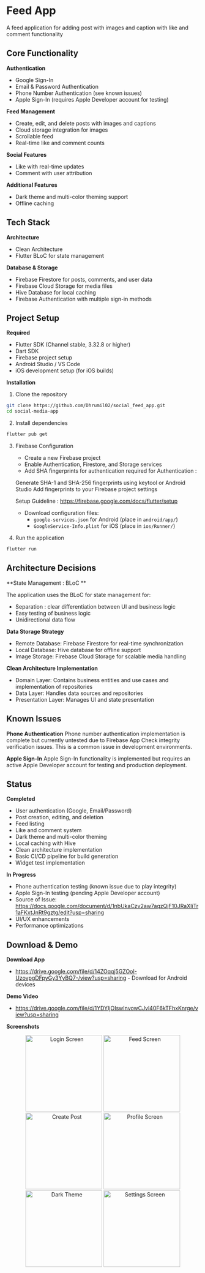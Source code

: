 # Feed App

A feed application for adding post with images and caption with like and comment functionality

## Core Functionality

**Authentication**
- Google Sign-In
- Email & Password Authentication
- Phone Number Authentication (see known issues)
- Apple Sign-In (requires Apple Developer account for testing)

**Feed Management**
- Create, edit, and delete posts with images and captions
- Cloud storage integration for images
- Scrollable feed
- Real-time like and comment counts

**Social Features**
- Like with real-time updates
- Comment with user attribution

**Additional Features**
- Dark theme and multi-color theming support
- Offline caching

## Tech Stack

**Architecture**
- Clean Architecture
- Flutter BLoC for state management
  
**Database & Storage**
- Firebase Firestore for posts, comments, and user data
- Firebase Cloud Storage for media files
- Hive Database for local caching
- Firebase Authentication with multiple sign-in methods

## Project Setup

**Required**
- Flutter SDK (Channel stable, 3.32.8 or higher)
- Dart SDK
- Firebase project setup
- Android Studio / VS Code
- iOS development setup (for iOS builds)

**Installation**

1. Clone the repository
```bash
git clone https://github.com/Dhrumil02/social_feed_app.git
cd social-media-app
```

2. Install dependencies
```bash
flutter pub get
```

3. Firebase Configuration
   - Create a new Firebase project
   - Enable Authentication, Firestore, and Storage services
   - Add SHA fingerprints for authentication required for Authentication :

   Generate SHA-1 and SHA-256 fingerprints using keytool or Android Studio
   Add fingerprints to your Firebase project settings

   Setup Guideline : https://firebase.google.com/docs/flutter/setup

   - Download configuration files:
      - `google-services.json` for Android (place in `android/app/`)
      - `GoogleService-Info.plist` for iOS (place in `ios/Runner/`)

3. Run the application
```bash
flutter run
```

## Architecture Decisions

**State Management : BLoC **

The application uses the BLoC for state management for:
- Separation : clear differentiation between UI and business logic
- Easy testing of business logic
- Unidirectional data flow

**Data Storage Strategy**
- Remote Database: Firebase Firestore for real-time synchronization
- Local Database: Hive database for offline support
- Image Storage: Firebase Cloud Storage for scalable media handling

**Clean Architecture Implementation**
- Domain Layer: Contains business entities and use cases and implementation of repositories
- Data Layer: Handles data sources and repositories
- Presentation Layer: Manages UI and state presentation

## Known Issues

**Phone Authentication**
Phone number authentication implementation is complete but currently untested due to Firebase App Check integrity verification issues. This is a common issue in development environments.

**Apple Sign-In**
Apple Sign-In functionality is implemented but requires an active Apple Developer account for testing and production deployment.

## Status

**Completed**
- User authentication (Google, Email/Password)
- Post creation, editing, and deletion
- Feed listing
- Like and comment system
- Dark theme and multi-color theming
- Local caching with Hive
- Clean architecture implementation
- Basic CI/CD pipeline for build generation
- Widget test implementation

**In Progress**
- Phone authentication testing (known issue due to play integrity)
- Apple Sign-In testing (pending Apple Developer account)
- Source of Issue: https://docs.google.com/document/d/1nbUkaCzv2aw7aqzQjF10JRaXIiTr1aFKxtJnRt9gztg/edit?usp=sharing
- UI/UX enhancements
- Performance optimizations

## Download & Demo

**Download App**
- https://drive.google.com/file/d/14ZOqqj5GZOoI-UzovpgDFpyGy3YyBQ7-/view?usp=sharing - Download for Android devices

**Demo Video**
- https://drive.google.com/file/d/1YDYIjOIswInvowCJvl40F6kTFhxKnrge/view?usp=sharing

**Screenshots**
<div align="center">
  <img src="screenshots/Screenshot_20250830_061520.jpg" width="200" alt="Login Screen" />
  <img src="screenshots/Screenshot_20250830_061535.jpg" width="200" alt="Feed Screen" />
  <img src="screenshots/Screenshot_20250830_061552.jpg" width="200" alt="Create Post" />
  <img src="screenshots/Screenshot_20250830_061641.jpg" width="200" alt="Profile Screen" />
</div>
<div align="center">
  <img src="screenshots/Screenshot_20250830_061646.jpg" width="200" alt="Dark Theme" />
  <img src="screenshots/Screenshot_20250830_061650.jpg" width="200" alt="Settings Screen" />
</div>

